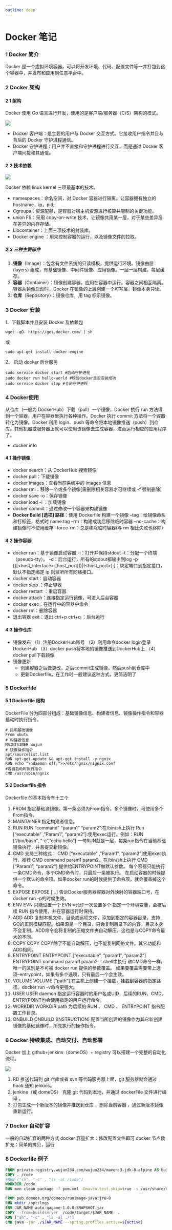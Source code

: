 ```yaml
---
outline: deep
---
```


# Docker 笔记

### 1 Docker 简介

Docker 是一个虚拟环境容器，可以将开发环境、代码、配置文件等一并打包到这个容器中，并发布和应用到任意平台中。

### 2 Docker 架构

#### 2.1 架构

Docker 使用 Go 语言进行开发，使用的是客户端/服务器（C/S）架构的模式。

![](https://gitee.com/codeyu98/bed/raw/master/vitepress/20240405212714.png)

- Docker 客户端：是主要的用户与 Docker 交互方式。它接收用户指令并且与背后的 Docker 守护进程通信。
- Docker 守护进程：用户并不直接和守护进程进行交互，而是通过 Docker 客户端间接和其通信。



#### 2.2 技术依赖

![](https://gitee.com/codeyu98/bed/raw/master/vitepress/20240405212805.png)

Docker 依赖 linux kernel 三项最基本的技术。

- namespaces：命名空间，对 Docker 容器进行隔离。让容器拥有独立的 hostname，ip，pid;
- Cgroups：资源配额，是容器对宿主机资源进行核算并限制的关键功能。
- union FS：采用 copy-on-write 技术，让镜像共用某一层，对于某些差异层在差异的内存存储。
- Libcontainer：上面三项技术的封装库。
- Docker engine ：用来控制容器的运行，以及镜像文件的拉取。

##### 2.3 三种主要部件

1. **镜像**（Image）：包含有文件系统的只读模板，提供运行环境。镜像由层 (layers) 组成，有基础镜像、中间件镜像、应用镜像。一层一层构建，每层缓存。
2. **容器**（Container）：镜像创建容器，应用在容器中运行。容器之间相互隔离。容器从镜像启动时，Docker 在镜像的上层创建一个可写层，镜像本身只读。
3. **仓库**（Repository）：镜像仓库，用 tag 标示镜像。



### 3 Docker 安装

1、下载脚本并且安装 Docker 及依赖包

```
wget -qO- https://get.docker.com/ | sh
```

或

```
sudo apt-get install docker-engine
```

2、 启动 docker 后台服务

```
sudo service docker start #启动守护进程
sudo docker run hello-world #校验docker是否安装成功
sudo service docker stop #关闭守护进程
```



### 4 Docker使用

从仓库（一般为 DockerHub）下载（pull）一个镜像，Docker 执行 run 方法得到一个容器，用户在容器里执行各种操作。Docker 执行 commit 方法将一个容器转化为镜像。Docker 利用 login、push 等命令将本地镜像推送（push）到仓库。其他机器或服务器上就可以使用该镜像去生成容器，进而运行相应的应用程序了。

- docker info



#### 4.1 操作镜像

- docker search：从 DockerHub 搜索镜像
- docker pull：下载镜像
- docker images：查看当前系统中的 images 信息
- docker rmi：移除一个或多个镜像[需删除相关容器才可继续或 -f 强制删除]
- docker save -o：保存镜像
- docker load -i ：加载镜像
- docker commit：通过修改一个容器来构建镜像
- **Docker Build [选项] 路径**：使用 Dockerfile 构建一个镜像 –tag：给镜像命名和打标签，格式时 name:tag
  –rm：构建成功后移除临时容器
  –no-cache：构建镜像时不使用缓存
  –force-rm：总是移除临时容器(与 rm 相比失败也移除)



#### 4.2 操作容器

- docker run：基于镜像启动容器
  -i：打开并保持stdout
  -t：分配一个终端（pseudo-tty）。
  -d：后台运行，所有的stdout都输出到log
  -p [([<host_interface>:[host_port]])|(<host_port>):]：绑定端口到指定接口，默认不指定绑定 ip 则监听所有网络接口。
- docker start：启动容器
- docker stop ：停止容器
- docker restart ：重启容器
- docker attach：连接指定运行镜像，可进入后台容器
- docker exec：在运行中的容器中命令
- docker rm：删除容器
- 退出容器 exit：退出 ctrl+p ctrl+q ：后台运行



#### 4.3 操作仓库

- 镜像发布 （1）注册DockerHub账号
  （2）利用命令docker login登录DockerHub
  （3）docker push将本地的镜像推送到DockerHub上
  （4）docker pull下载镜像
- 镜像更新
  - 创建容器之后做更改，之后commit生成镜像，然后push到仓库中
  - 更新Dockerfile。在工作时一般建议这种方式，更简洁明了



### 5 Dockerfile



#### 5.1 Dockerfile 结构

DockerFile 分为四部分组成：基础镜像信息、构建者信息、镜像操作指令和容器启动时执行指令。

```
# 指明基础镜像
From ubutu
# 构建者信息
MAINTAINER wujun
# 镜像操作指令
apt/sourcelist.list
RUN apt-get update && apt-get install -y ngnix
RUN echo "\ndaemon off;">>/etc/ngnix/nignix.conf
#容器启动时执行指令
CMD /usr/sbin/ngnix
```



#### 5.2 Dockerfile 指令

Dockerfile 的基本指令有十三个

1. FROM
   指定基础源镜像。第一条必须为From指令。多个镜像时，可使用多个From指令。
2. MAINTAINER
   指定构建者信息。
3. RUN
   RUN “command” “param1” “param2”:在/bin/sh上执行
   Run [“executable” ,”Param1”, “param2”]:使用exec运行。例如：RUN [“/bin/bash”, “-c”,”echo hello”]
   一句RUN就是一层，每条run指令在当前基础镜像执行，并且提交新镜像。
4. CMD 支持三种格式：
   CMD [“executable” ,”Param1”, “param2”]使用exec执行，推荐
   CMD command param1 param2，在/bin/sh上执行
   CMD [“Param1”, “param2”] 提供给ENTRYPOINT做默认参数。
   每个容器只能执行一条CMD命令，多个CMD命令时，只最后一条被执行。
   在启动容器的时候提供一个默认的命令项。如果docker run的时候提供了命令项，就会覆盖掉这个命令。
5. EXPOSE
   EXPOSE […]
   告诉Docker服务器容器对外映射的容器端口号，在docker run -p的时候生效。
6. ENV
   EVN 只能设置一个
   EVN =允许一次设置多个
   指定一个环境变量，会被后续 RUN 指令使用，并在容器运行时保持。
7. ADD
   ADD
   复制本机文件、目录或远程文件，添加到指定的容器目录，支持GO的正则模糊匹配。如果源是一个目录，只会复制目录下的内容，目录本身不会复制。ADD命令会将复制的压缩文件夹自动解压，这也是与COPY命令最大的不同。
8. COPY
   COPY
   COPY除了不能自动解压，也不能复制网络文件。其它功能和ADD相同。
9. ENTRYPOINT
   ENTRYPOINT [“executable”, “param1”, “param2”]
   ENTRYPOINT command param1 param2 ：shell中执行
   和CMD命令一样，唯一的区别是不可被 docker run 提供的参数覆盖。
   如果要覆盖需要带上选项–entrypoint，如果有多个选项，只有最后一个会生效。
10. VOLUME
    VOLUME [“path”]
    在主机上创建一个挂载，挂载到容器的指定路径。docker run -v命令更强大。
11. USER
    USER daemon
    指定运行容器时的用户名或UID，后续的RUN、CMD、ENTRYPOINT也会使用指定的用户运行命令。
12. WORKDIR
    WORKDIR path
    为后续的 RUN 、 CMD 、 ENTRYPOINT 指令配置工作目录。
13. ONBUILD
    ONBUILD [INSTRUCTION]
    配置当所创建的镜像作为其它新创建镜像的基础镜像时，所先执行的操作指令。



### 6 Docker 持续集成、自动交付、自动部署

Docker 加上 github+jenkins（domeOS）+ registry 可以搭建一个完整的自动化流程。

![](https://gitee.com/codeyu98/bed/raw/master/vitepress/20240405212859.png)

1. RD 推送代码到 git 仓库或者 svn 等代码服务器上面，git 服务器就会通过 hook 通知 jenkins。
2. jenkine（或 domeOS） 克隆 git 代码到本地，并通过 dockerFile 文件进行编译 。
3. 打包生成一个新版本的镜像并推送到仓库 ，删除当前容器 ，通过新版本镜像重新运行。



### 7 Docker 自动扩容

一般的自动扩容的两种方式 docker 容量扩大：修改配置文件即可 docker 节点数扩充：简单的拷贝，运行



### 8 Dockerfile 例子

```dockerfile
FROM private-registry.wujun234.com/wujun234/maven:3-jdk-8-alpine AS buildserver
COPY . /code
#RUN ["sh", "-c" , "ls -al /code"]
WORKDIR /code
RUN mvn clean package -f pom.xml -Dmaven.test.skip=true -s /usr/share/maven/ref/settings-docker.xml

FROM pub.domeos.org/domeos/runimage-java:jre-8
RUN mkdir /opt/logs
ENV JAR_NAME auto-qagame-1.0.0-SNAPSHOT.jar
COPY --from=buildserver  /code/target/$JAR_NAME  .
RUN ["sh", "-c" , "ls -al ./"]
CMD java -jar ./$JAR_NAME --spring.profiles.active=${active} 
```

